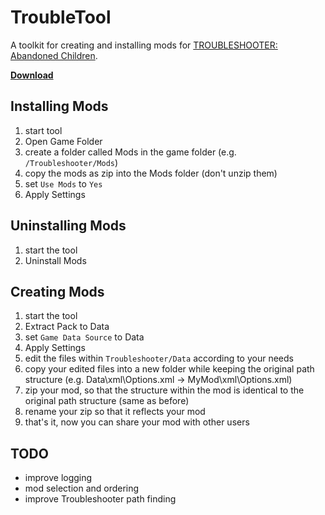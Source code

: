 # TroubleTool

A toolkit for creating and installing mods for [TROUBLESHOOTER: Abandoned Children](https://store.steampowered.com/app/470310/TROUBLESHOOTER_Abandoned_Children/).

[**Download**](https://github.com/K0lb3/TroubleTool/releases)

## Installing Mods

1. start tool
2. Open Game Folder
3. create a folder called Mods in the game folder (e.g. ``/Troubleshooter/Mods``)
4. copy the mods as zip into the Mods folder (don't unzip them)
5. set ``Use Mods`` to ``Yes``
6. Apply Settings

## Uninstalling Mods

1. start the tool
2. Uninstall Mods


## Creating Mods

1. start the tool
2. Extract Pack to Data
3. set ``Game Data Source`` to Data
4. Apply Settings
5. edit the files within ``Troubleshooter/Data`` according to your needs
6. copy your edited files into a new folder while keeping the original path structure (e.g. Data\xml\Options.xml -> MyMod\xml\Options.xml)
7. zip your mod, so that the structure within the mod is identical to the original path structure (same as before)
8. rename your zip so that it reflects your mod
9. that's it, now you can share your mod with other users

## TODO
- improve logging
- mod selection and ordering
- improve Troubleshooter path finding